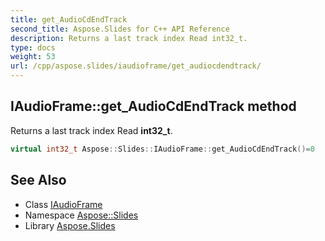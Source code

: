 ```yaml
---
title: get_AudioCdEndTrack
second_title: Aspose.Slides for C++ API Reference
description: Returns a last track index Read int32_t.
type: docs
weight: 53
url: /cpp/aspose.slides/iaudioframe/get_audiocdendtrack/
---
```

## IAudioFrame::get_AudioCdEndTrack method


Returns a last track index Read **int32_t**.

```cpp
virtual int32_t Aspose::Slides::IAudioFrame::get_AudioCdEndTrack()=0
```

## See Also

* Class [IAudioFrame](../)
* Namespace [Aspose::Slides](../../)
* Library [Aspose.Slides](../../../)
